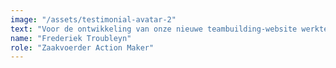 ```yaml
---
image: "/assets/testimonial-avatar-2"
text: "Voor de ontwikkeling van onze nieuwe teambuilding-website werkten we samen met Webmoov en we kunnen met volle overtuiging zeggen dat dit een topkeuze was!"
name: "Frederiek Troubleyn"
role: "Zaakvoerder Action Maker"
---
```

